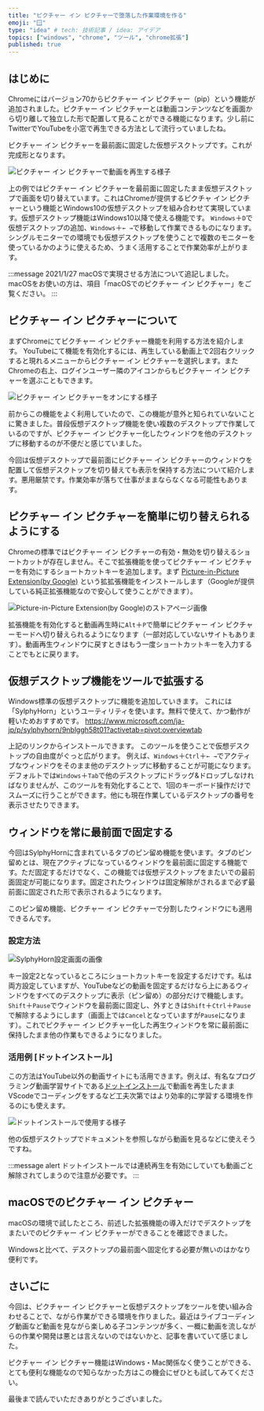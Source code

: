 ```yaml
---
title: "ピクチャー イン ピクチャーで堕落した作業環境を作る"
emoji: "🪟"
type: "idea" # tech: 技術記事 / idea: アイデア
topics: ["windows", "chrome", "ツール", "chrome拡張"]
published: true
---
```


## はじめに

Chromeにはバージョン70からピクチャー イン ピクチャー（pip）という機能が追加されました。ピクチャー イン ピクチャーとは動画コンテンツなどを画面から切り離して独立した形で配置して見ることができる機能になります。少し前にTwitterでYouTubeを小窓で再生できる方法として流行っていましたね。

ピクチャー イン ピクチャーを最前面に固定した仮想デスクトップです。これが完成形となります。

![ピクチャー イン ピクチャーで動画を再生する様子](https://i.gyazo.com/2a0fb8c4714ed273732842783eb7fb1c.gif)

上の例ではピクチャー イン ピクチャーを最前面に固定したまま仮想デスクトップで画面を切り替えています。これはChromeが提供するピクチャ イン ピクチャーという機能とWindows10の仮想デスクトップを組み合わせて実現しています。仮想デスクトップ機能はWindows10以降で使える機能です。 `Windows`＋`D`で仮想デスクトップの追加、`Windows`＋`← →`で移動して作業できるものになります。シングルモニターでの環境でも仮想デスクトップを使うことで複数のモニターを使っているかのように使えるため、うまく活用することで作業効率が上がります。

:::message
2021/1/27 macOSで実現させる方法について追記しました。
macOSをお使いの方は、項目「macOSでのピクチャー イン ピクチャー」をご覧ください。
:::

## ピクチャー イン ピクチャーについて

まずChromeにてピクチャー イン ピクチャー機能を利用する方法を紹介します。
YouTubeにて機能を有効化するには、再生している動画上で2回右クリックすると現れるメニューからピクチャー イン ピクチャーを選択します。またChromeの右上、ログインユーザー隣のアイコンからもピクチャー イン ピクチャーを選ぶこともできます。

![ピクチャー イン ピクチャーをオンにする様子](/images/fun-chromepip/image02.png)

前からこの機能をよく利用していたので、この機能が意外と知られていないことに驚きました。普段仮想デスクトップ機能を使い複数のデスクトップで作業しているのですが、ピクチャー イン ピクチャー化したウィンドウを他のデスクトップに移動するのが不便だと感じていました。

今回は仮想デスクトップで最前面にピクチャー イン ピクチャーのウィンドウを配置して仮想デスクトップを切り替えても表示を保持する方法について紹介します。悪用厳禁です。作業効率が落ちて仕事がままならなくなる可能性もあります。

## ピクチャー イン ピクチャーを簡単に切り替えられるようにする

Chromeの標準ではピクチャー イン ピクチャーの有効・無効を切り替えるショートカットが存在しません。そこで拡張機能を使ってピクチャー イン ピクチャーを有効にするショートカットキーを追加します。まず [Picture-in-Picture Extension(by Google)](https://chrome.google.com/webstore/detail/picture-in-picture-extens/hkgfoiooedgoejojocmhlaklaeopbecg) という拡拡張機能をインストールします（Googleが提供している純正拡張機能なので安心して使うことができます）。

![Picture-in-Picture Extension(by Google)のストアページ画像](/images/fun-chromepip/image03.png)

拡張機能を有効化すると動画再生時に`Alt`＋`P`で簡単にピクチャー イン ピクチャーモードへ切り替えられるようになります（一部対応していないサイトもあります）。動画再生ウィンドウに戻すときはもう一度ショートカットキーを入力することでもとに戻ります。

## 仮想デスクトップ機能をツールで拡張する

Windows標準の仮想デスクトップに機能を追加していきます。
これには「SylphyHorn」というユーティリティを使います。無料で使えて、かつ動作が軽いためおすすめです。
https://www.microsoft.com/ja-jp/p/sylphyhorn/9nblggh58t01?activetab=pivot:overviewtab

上記のリンクからインストールできます。
このツールを使うことで仮想デスクトップの自由度がぐっと広がります。
例えば、`Windows`＋`Ctrl`＋`← →`でアクティブなウィンドウをそのまま他のデスクトップに移動することが可能になります。デフォルトでは`Windows`＋`Tab`で他のデスクトップにドラッグ&ドロップしなければなりませんが、このツールを有効化することで、1回のキーボード操作だけでスムーズに行うことができます。他にも現在作業しているデスクトップの番号を表示させたりできます。

## ウィンドウを常に最前面で固定する

今回はSylphyHornに含まれているタブのピン留め機能を使います。タブのピン留めとは、現在アクティブになっているウィンドウを最前面に固定する機能です。ただ固定するだけでなく、この機能では仮想デスクトップをまたいでの最前面固定が可能になります。固定されたウィンドウは固定解除がされるまで必ず最前面に固定された形で表示されるようになります。

このピン留め機能、ピクチャー イン ピクチャーで分割したウィンドウにも適用できるんです。

### 設定方法

![SylphyHorn設定画面の画像](/images/fun-chromepip/image04.png)

キー設定2となっているところにショートカットキーを設定するだけです。私は両方設定していますが、YouTubeなどの動画を固定するだけなら上にあるウィンドウをすべてのデスクトップに表示（ピン留め）の部分だけで機能します。`Shift`＋`Pause`でウィンドウを最前面に固定し、外すときは`Shift`＋`Ctrl`＋`Pause`で解除するようにします（画面上では`Cancel`となっていますが`Pause`になります）。これでピクチャー イン ピクチャー化した再生ウィンドウを常に最前面に保持したまま他の作業もできるようになりました。

### 活用例 [ドットインストール]

この方法はYouTube以外の動画サイトにも活用できます。例えば、有名なプログラミング動画学習サイトである[ドットインストール](https://dotinstall.com)で動画を再生したままVScodeでコーディングをするなど工夫次第ではより効率的に学習する環境を作るのにも使えます。

![ドットインストールで使用する様子](/images/fun-chromepip/image05.png)

他の仮想デスクトップでドキュメントを参照しながら動画を見るなどに使えそうですね。

:::message alert
ドットインストールでは連続再生を有効にしていても動画ごと解除されてしまうので注意が必要です。
:::

## macOSでのピクチャー イン ピクチャー

macOSの環境で試したところ、前述した拡張機能の導入だけでデスクトップをまたいでのピクチャー イン ピクチャーができることを確認できました。

Windowsと比べて、デスクトップの最前面へ固定化する必要が無いのはかなり便利です。

## さいごに

今回は、ピクチャー イン ピクチャーと仮想デスクトップをツールを使い組み合わせることで、ながら作業ができる環境を作りました。最近はライブコーディング動画など動画を見ながら楽しめる子コンテンツが多く、一概に動画を流しながらの作業や開発は悪とは言えないのではないかと、記事を書いていて感じました。

ピクチャー イン ピクチャー機能はWindows・Mac関係なく使うことができる、とても便利な機能なので知らなかった方はこの機会にぜひとも試してみてください。

最後まで読んでいただきありがとうございました。
